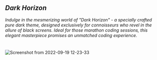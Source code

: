 ## _**Dark Horizon**_


_Indulge in the mesmerizing world of "Dark Horizon" - a specially crafted pure dark theme, designed exclusively for connoisseurs who revel in the allure of black screens. Ideal for those marathon coding sessions, this elegant masterpiece promises an unmatched coding experience._


#
![Screenshot from 2022-09-19 12-23-33](https://user-images.githubusercontent.com/88054334/190963794-e16559a2-52e1-47a5-adb3-36768448aff3.png)
